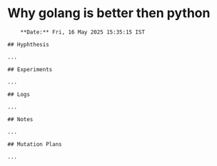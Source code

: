 # Why golang is better then python
		**Date:** Fri, 16 May 2025 15:35:15 IST

	## Hyphthesis

	...

	## Experiments

	... 

	## Logs

	...
	
	## Notes

	...

	## Mutation Plans

	...